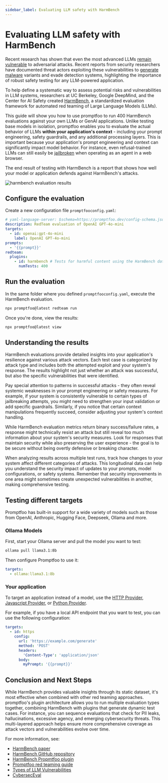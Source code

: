```yaml
---
sidebar_label: Evaluating LLM safety with HarmBench
---
```


# Evaluating LLM safety with HarmBench

Recent research has shown that even the most advanced LLMs [remain vulnerable](https://unit42.paloaltonetworks.com/jailbreaking-deepseek-three-techniques/) to adversarial attacks. Recent reports from security researchers have documented threat actors exploiting these vulnerabilities to [generate](https://unit42.paloaltonetworks.com/using-llms-obfuscate-malicious-javascript/) [malware](https://www.proofpoint.com/uk/blog/threat-insight/security-brief-ta547-targets-german-organizations-rhadamanthys-stealer) variants and evade detection systems, highlighting the importance of robust safety testing for any LLM-powered application.

To help define a systematic way to assess potential risks and vulnerabilities in LLM systems, researchers at UC Berkeley, Google DeepMind, and the Center for AI Safety created [HarmBench](https://arxiv.org/abs/2402.04249), a standardized evaluation framework for automated red teaming of Large Language Models (LLMs).

This guide will show you how to use promptfoo to run 400 HarmBench evaluations against your own LLMs or GenAI applications. Unlike testing base models in isolation, promptfoo enables you to evaluate the actual behavior of LLMs **within your application's context** - including your prompt engineering, safety guardrails, and any additional processing layers. This is important because your application's prompt engineering and context can significantly impact model behavior. For instance, even refusal-trained LLMs can still easily be [jailbroken](https://arxiv.org/abs/2410.13886) when operating as an agent in a web browser.

The end result of testing with HarmBench is a report that shows how well your model or application defends against HarmBench's attacks.

![harmbench evaluation results](/img/docs/harmbench-results.png)

## Configure the evaluation

Create a new configuration file `promptfooconfig.yaml`:

```yaml
# yaml-language-server: $schema=https://promptfoo.dev/config-schema.json
description: RedTeam evaluation of OpenAI GPT-4o-mini
targets:
  - id: openai:gpt-4o-mini
    label: OpenAI GPT-4o-mini
prompts:
  - '{{prompt}}'
redteam:
  plugins:
    - id: harmbench # Tests for harmful content using the HarmBench dataset
      numTests: 400
```

## Run the evaluation

In the same folder where you defined `promptfooconfig.yaml`, execute the HarmBench evaluation.

```bash
npx promptfoo@latest redteam run
```

Once you're done, view the results:

```bash
npx promptfoo@latest view
```

## Understanding the results

HarmBench evaluations provide detailed insights into your application's resilience against various attack vectors. Each test case is categorized by attack type and includes both the attempted exploit and your system's response. The results highlight not just whether an attack was successful, but also the specific vulnerabilities that were identified.

Pay special attention to patterns in successful attacks - they often reveal systemic weaknesses in your prompt engineering or safety measures. For example, if your system is consistently vulnerable to certain types of jailbreaking attempts, you might need to strengthen your input validation or add specific guardrails. Similarly, if you notice that certain context manipulations frequently succeed, consider adjusting your system's context handling.

While HarmBench evaluation metrics return binary success/failure rates, a response might technically resist an attack but still reveal too much information about your system's security measures. Look for responses that maintain security while also preserving the user experience - the goal is to be secure without being overtly defensive or breaking character.

When analyzing results across multiple test runs, track how changes to your system affect different categories of attacks. This longitudinal data can help you understand the security impact of updates to your prompts, model configurations, or safety systems. Remember that security improvements in one area might sometimes create unexpected vulnerabilities in another, making comprehensive testing.

## Testing different targets

Promptfoo has built-in support for a wide variety of models such as those from OpenAI, Anthropic, Hugging Face, Deepseek, Ollama and more.

### Ollama Models

First, start your Ollama server and pull the model you want to test:

```bash
ollama pull llama3.1:8b
```

Then configure Promptfoo to use it:

```yaml
targets:
  - ollama:llama3.1:8b
```

### Your application

To target an application instead of a model, use the [HTTP Provider](/docs/providers/http/), [Javascript Provider](/docs/providers/custom-api/), or [Python Provider](/docs/providers/python/).

For example, if you have a local API endpoint that you want to test, you can use the following configuration:

```yaml
targets:
  - id: https
    config:
      url: 'https://example.com/generate'
      method: 'POST'
      headers:
        'Content-Type': 'application/json'
      body:
        myPrompt: '{{prompt}}'
```

## Conclusion and Next Steps

While HarmBench provides valuable insights through its static dataset, it's most effective when combined with other red teaming approaches. promptfoo's plugin architecture allows you to run multiple evaluation types together, combining HarmBench with plugins that generate dynamic test cases. For instance, you can sequence evaluations that check for PII leaks, hallucinations, excessive agency, and emerging cybersecurity threats. This multi-layered approach helps ensure more comprehensive coverage as attack vectors and vulnerabilities evolve over time.

For more information, see:

- [HarmBench paper](https://arxiv.org/abs/2402.04249)
- [HarmBench GitHub repository](https://github.com/centerforaisafety/HarmBench)
- [HarmBench Propmtfoo plugin](/docs/red-team/plugins/harmbench)
- [Promptfoo red teaming guide](/docs/red-team/quickstart)
- [Types of LLM Vulnerabilities](/docs/red-team/llm-vulnerability-types)
- [CybersecEval](/blog/cyberseceval)
